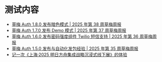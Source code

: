 # 测试内容
<!-- BLOG_START -->
- [草梅 Auth 1.8.0 发布暗色模式 | 2025 年第 38 周草梅周报](https://blog.cmyr.ltd/archives/2025-38-caomei-weekly-caomei-auth-1-8-0-dark-mode.html)
- [草梅 Auth 1.7.0 发布 Demo 模式 | 2025 年第 37 周草梅周报](https://blog.cmyr.ltd/archives/2025-37-caomei-weekly-caomei-auth-1-7-0-demo-mode.html)
- [草梅 Auth 1.6.0 发布密码强度组件 Twilio 短信支持 | 2025 年第 36 周草梅周报](https://blog.cmyr.ltd/archives/2025-36-caomei-weekly-caomei-auth-1-6-0-password-strength-twilio-sms-support.html)
- [草梅 Auth 1.5.0 发布与自动化发包经验 | 2025 年第 35 周草梅周报](https://blog.cmyr.ltd/archives/2025-35-caomei-weekly-caomei-auth-1-5-0-automated-release.html)
- [记一次《上海·2025 明日方舟集成战略沉浸式线下展》的体验](https://blog.cmyr.ltd/archives/16e853ab.html)
<!-- BLOG_END -->
